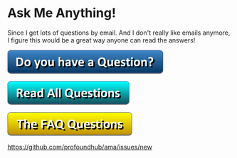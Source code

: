 # Ask Me Anything!

Since I get lots of questions by email. And I don't really like emails anymore, I figure this would be a great way anyone can read the answers!

[![Do You Have a Question](https://raw.githubusercontent.com/profoundhub/ama/fb71f3452fb975e3e4562de9f2d23da0dc981093/images/button_do-you-have-a-question.png)](../../issues/new)

[![Read all Questions](https://raw.githubusercontent.com/profoundhub/ama/fb71f3452fb975e3e4562de9f2d23da0dc981093/images/button_read-all-questions.png)](../../issues?q=is%3Aissue+is%3Aclosed)

[![Read the Great Questions](https://raw.githubusercontent.com/profoundhub/ama/fb71f3452fb975e3e4562de9f2d23da0dc981093/images/button_the-faq-questions.png)](../../issues?q=label%3A"Great+Q%21"+is%3Aclosed)

https://github.com/profoundhub/ama/issues/new
